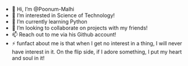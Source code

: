 - 👋 Hi, I’m @Poonum-Malhi
- 👀 I’m interested in Science of Technology!
- 🌱 I’m currently learning Python 
- 💞️ I’m looking to collaborate on projects with my friends!
- 📫 Reach out to me via his Github account!
- ⚡ funfact about me is that when I get no interest in a thing, I will never have interest in it. On the flip side, if I adore something, I put my heart and soul in it!

<!---
Poonum-Malhi/Poonum-Malhi is a ✨ special ✨ repository because its `README.md` (this file) appears on your GitHub profile.
You can click the Preview link to take a look at your changes.
--->
